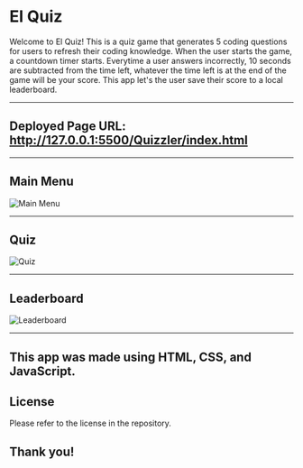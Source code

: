 # El Quiz

Welcome to El Quiz! This is a quiz game that generates 5 coding questions for users to refresh their coding knowledge. When the user starts the game, a countdown timer starts. Everytime a user answers incorrectly, 10 seconds are subtracted from the time left, whatever the time left is at the end of the game will be your score. This app let's the user save their score to a local leaderboard.

________________________________________________

## Deployed Page URL: http://127.0.0.1:5500/Quizzler/index.html

_______________________________________________________

## Main Menu 

![Main Menu](./Quizzler/assets/images/Menu%20Page.PNG)

____________________________________________________

## Quiz 

![Quiz](./Quizzler/assets/images/Quiz.PNG)

_______________________________________________________

## Leaderboard

![Leaderboard](./Quizzler/assets/images/Leaderboard.PNG)

______________________________________________________

## This app was made using HTML, CSS, and JavaScript.




## License

Please refer to the license in the repository.


## Thank you!
